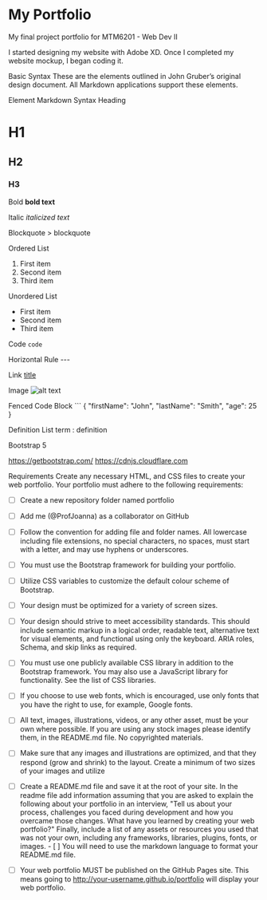 # My Portfolio

My final project portfolio for MTM6201 - Web Dev II

I started designing my website with Adobe XD. Once I completed my website mockup, I began coding it. 

Basic Syntax
These are the elements outlined in John Gruber’s original design document. All Markdown applications support these elements.

Element	Markdown Syntax
Heading	
# H1
## H2
### H3

Bold **bold text**

Italic *italicized text*

Blockquote > blockquote

Ordered List	
1. First item
2. Second item
3. Third item

Unordered List	
- First item
- Second item
- Third item

Code	`code`

Horizontal Rule	---

Link	[title](https://www.example.com)

Image	![alt text](image.jpg)

Fenced Code Block	```
{
  "firstName": "John",
  "lastName": "Smith",
  "age": 25
}

Definition List	term
: definition



Bootstrap 5

https://getbootstrap.com/
https://cdnjs.cloudflare.com

Requirements
Create any necessary HTML, and CSS files to create your web portfolio. Your portfolio must adhere to the following requirements:

- [ ] Create a new repository folder named portfolio 
- [ ] Add me (@ProfJoanna) as a collaborator on GitHub
- [ ] Follow the convention for adding file and folder names. All lowercase including file extensions, no special characters, no spaces, must start with a letter, and may use hyphens or underscores.
- [ ] You must use the Bootstrap framework for building your portfolio.
- [ ] Utilize CSS variables to customize the default colour scheme of Bootstrap.
- [ ] Your design must be optimized for a variety of screen sizes.
- [ ] Your design should strive to meet accessibility standards. This should include semantic markup in a logical order, readable text, alternative text for visual elements, and functional using only the keyboard. ARIA roles, Schema, and skip links as required.
- [ ] You must use one publicly available CSS library in addition to the Bootstrap framework. You may also use a JavaScript library for functionality. See the list of CSS libraries.
- [ ] If you choose to use web fonts, which is encouraged, use only fonts that you have the right to use, for example, Google fonts.
- [ ] All text, images, illustrations, videos, or any other asset, must be your own where possible. If you are using any stock images please identify them, in the README.md file. No copyrighted materials.
- [ ] Make sure that any images and illustrations are optimized, and that they respond (grow and shrink) to the layout. Create a minimum of two sizes of your images and utilize 
- [ ] Create a README.md file and save it at the root of your site. In the readme file add information assuming that you are asked to explain the following about your portfolio in an interview, "Tell us about your process, challenges you faced during development and how you overcame those changes. What have you learned by creating your web portfolio?" Finally, include a list of any assets or resources you used that was not your own, including any frameworks, libraries, plugins, fonts, or images. - [ ] You will need to use the markdown language to format your README.md file.
- [ ] Your web portfolio MUST be published on the GitHub Pages site. This means going to http://your-username.github.io/portfolio will display your web portfolio.


